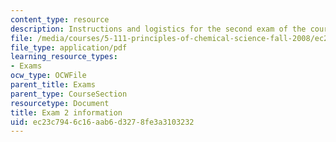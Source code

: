 ```yaml
---
content_type: resource
description: Instructions and logistics for the second exam of the course.
file: /media/courses/5-111-principles-of-chemical-science-fall-2008/ec23c7946c16aab6d3278fe3a3103232_exam2info.pdf
file_type: application/pdf
learning_resource_types:
- Exams
ocw_type: OCWFile
parent_title: Exams
parent_type: CourseSection
resourcetype: Document
title: Exam 2 information
uid: ec23c794-6c16-aab6-d327-8fe3a3103232
---
```

